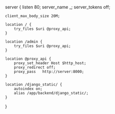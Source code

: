 server {
    listen 80;
    server_name _;
    server_tokens off;

    client_max_body_size 20M;

    location / {
        try_files $uri @proxy_api;
    }

    location /admin {
        try_files $uri @proxy_api;
    }

    location @proxy_api {
        proxy_set_header Host $http_host;
        proxy_redirect off;
        proxy_pass   http://server:8000;
    }

    location /django_static/ {
        autoindex on;
        alias /app/backend/django_static/;
    }
        
}
